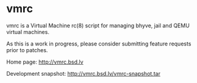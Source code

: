 vmrc
====

vmrc is a Virtual Machine rc(8) script for managing bhyve, jail and QEMU virtual machines. 

As this is a work in progress, please consider submitting feature requests prior to patches.

Home page: http://vmrc.bsd.lv

Development snapshot: http://vmrc.bsd.lv/vmrc-snapshot.tar

